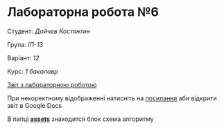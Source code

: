 # Лабораторна робота №6

Студент: *Дойчев Костянтин*

Група: *ІП-13*

Варіант: *12*

Курс: *1 бакалавр*

[Звіт з лабораторною роботою ]()

При некоректному відображенні натисніть на [посилання]() аби відкрити звіт в Google Docs

 В папці **[assets](./assets)** знаходится блок схема алгоритму